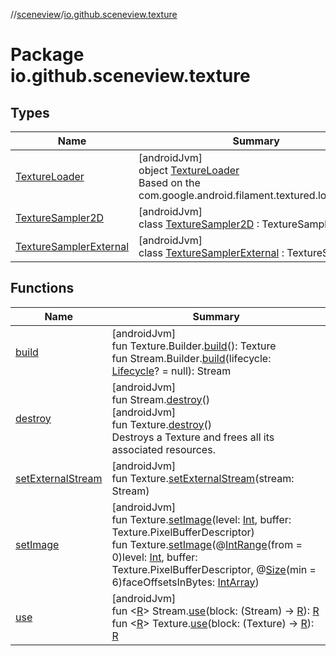 //[sceneview](../../index.md)/[io.github.sceneview.texture](index.md)

# Package io.github.sceneview.texture

## Types

| Name | Summary |
|---|---|
| [TextureLoader](-texture-loader/index.md) | [androidJvm]<br>object [TextureLoader](-texture-loader/index.md)<br>Based on the com.google.android.filament.textured.loadTexture |
| [TextureSampler2D](-texture-sampler2-d/index.md) | [androidJvm]<br>class [TextureSampler2D](-texture-sampler2-d/index.md) : TextureSampler |
| [TextureSamplerExternal](-texture-sampler-external/index.md) | [androidJvm]<br>class [TextureSamplerExternal](-texture-sampler-external/index.md) : TextureSampler |

## Functions

| Name | Summary |
|---|---|
| [build](build.md) | [androidJvm]<br>fun Texture.Builder.[build](build.md)(): Texture<br>fun Stream.Builder.[build](build.md)(lifecycle: [Lifecycle](https://developer.android.com/reference/kotlin/androidx/lifecycle/Lifecycle.html)? = null): Stream |
| [destroy](destroy.md) | [androidJvm]<br>fun Stream.[destroy](destroy.md)()<br>[androidJvm]<br>fun Texture.[destroy](destroy.md)()<br>Destroys a Texture and frees all its associated resources. |
| [setExternalStream](set-external-stream.md) | [androidJvm]<br>fun Texture.[setExternalStream](set-external-stream.md)(stream: Stream) |
| [setImage](set-image.md) | [androidJvm]<br>fun Texture.[setImage](set-image.md)(level: [Int](https://kotlinlang.org/api/latest/jvm/stdlib/kotlin/-int/index.html), buffer: Texture.PixelBufferDescriptor)<br>fun Texture.[setImage](set-image.md)(@[IntRange](https://developer.android.com/reference/kotlin/androidx/annotation/IntRange.html)(from = 0)level: [Int](https://kotlinlang.org/api/latest/jvm/stdlib/kotlin/-int/index.html), buffer: Texture.PixelBufferDescriptor, @[Size](https://developer.android.com/reference/kotlin/androidx/annotation/Size.html)(min = 6)faceOffsetsInBytes: [IntArray](https://kotlinlang.org/api/latest/jvm/stdlib/kotlin/-int-array/index.html)) |
| [use](use.md) | [androidJvm]<br>fun &lt;[R](use.md)&gt; Stream.[use](use.md)(block: (Stream) -&gt; [R](use.md)): [R](use.md)<br>fun &lt;[R](use.md)&gt; Texture.[use](use.md)(block: (Texture) -&gt; [R](use.md)): [R](use.md) |

